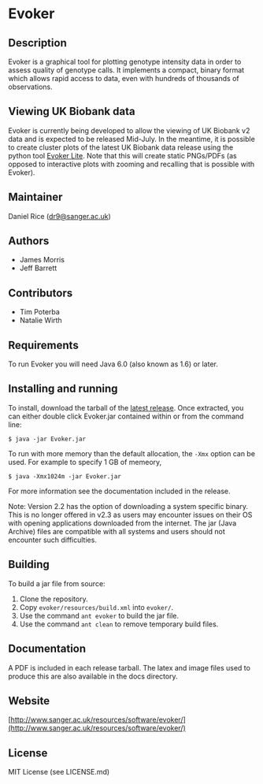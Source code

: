 Evoker
======

Description
-----------
Evoker is a graphical tool for plotting genotype intensity data in order to assess quality of genotype calls. It implements a compact, binary format which allows rapid access to data, even with hundreds of thousands of observations.

Viewing UK Biobank data
-----------------------
Evoker is currently being developed to allow the viewing of UK Biobank v2 data and is expected to be released Mid-July. In the meantime, it is possible to create cluster plots of the latest UK Biobank data release using the python tool [Evoker Lite](https://github.com/dlrice/evoker-lite). Note that this will create static PNGs/PDFs (as opposed to interactive plots with zooming and recalling that is possible with Evoker).

Maintainer
----------
Daniel Rice (dr9@sanger.ac.uk)

Authors
-------
* James Morris
* Jeff Barrett

Contributors
------------
* Tim Poterba
* Natalie Wirth

Requirements
------------
To run Evoker you will need Java 6.0 (also known as 1.6) or later.

Installing and running
----------------------
To install, download the tarball of the [latest release](https://github.com/wtsi-medical-genomics/evoker/releases). Once extracted, you can either double click Evoker.jar contained within or from the command line:

```
$ java -jar Evoker.jar
```

To run with more memory than the default allocation, the ```-Xmx``` option can be used. For example to specify 1 GB of memeory,

```
$ java -Xmx1024m -jar Evoker.jar
```

For more information see the documentation included in the release.

Note: Version 2.2 has the option of downloading a system specific binary. This is no longer offered in v2.3 as users may encounter issues on their OS with opening applications downloaded from the internet. The jar (Java Archive) files are compatible with all systems and users should not encounter such difficulties.

Building
--------
To build a jar file from source:

1. Clone the repository.
2. Copy ```evoker/resources/build.xml``` into ```evoker/```.
3. Use the command ```ant evoker``` to build the jar file.
4. Use the command ```ant clean``` to remove temporary build files.

Documentation
-------------
A PDF is included in each release tarball. The latex and image files used to produce this are also available in the docs directory.

Website
-------
[http://www.sanger.ac.uk/resources/software/evoker/](http://www.sanger.ac.uk/resources/software/evoker/)

License
-------
MIT License (see LICENSE.md)
